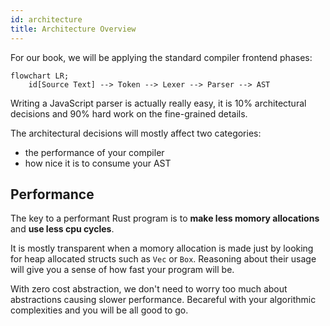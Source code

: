 ```yaml
---
id: architecture
title: Architecture Overview
---
```


For our book, we will be applying the standard compiler frontend phases:

```mermaid
flowchart LR;
    id[Source Text] --> Token --> Lexer --> Parser --> AST
```

Writing a JavaScript parser is actually really easy,
it is 10% architectural decisions and 90% hard work on the fine-grained details.

The architectural decisions will mostly affect two categories:

- the performance of your compiler
- how nice it is to consume your AST

## Performance

The key to a performant Rust program is to **make less momory allocations** and **use less cpu cycles**.

It is mostly transparent when a momory allocation is made just by looking for heap allocated structs such as `Vec` or `Box`.
Reasoning about their usage will give you a sense of how fast your program will be.

With zero cost abstraction, we don't need to worry too much about abstractions causing slower performance.
Becareful with your algorithmic complexities and you will be all good to go.
